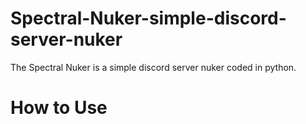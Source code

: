 # Spectral-Nuker-simple-discord-server-nuker
The Spectral Nuker is a simple discord server nuker coded in python.

# How to Use
